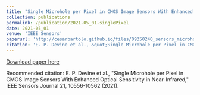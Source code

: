 ```yaml
---
title: "Single Microhole per Pixel in CMOS Image Sensors With Enhanced Optical Sensitivity in Near-Infrared"
collection: publications
permalink: /publication/2021-05_01-singlePixel
date: 2021-05_01
venue: 'IEEE Sensors'
paperurl: 'http://cesarbartolo.github.io/files/09350240_sensors_microhole'
citation: 'E. P. Devine et al., &quot;Single Microhole per Pixel in CMOS Image Sensors With Enhanced Optical Sensitivity in Near-Infrared,&quot; IEEE Sensors Journal 21, 10556-10562 (2021).'
---
```

[Download paper here](http://cesarbartolo.github.io/files/09350240_sensors_microhole)

Recommended citation: E. P. Devine et al., "Single Microhole per Pixel in CMOS Image Sensors With Enhanced Optical Sensitivity in Near-Infrared," IEEE Sensors Journal 21, 10556-10562 (2021).